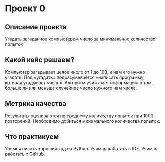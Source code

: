# Проект 0

## Описание проекта
Угадать загаданное компьютером число за минимальное количество попыток

## Какой кейс решаем?
Компьютер загадывает целое число от 1 до 100, и нам его нужно угадать. Под «угадать» подразумевается «написать программу, которая угадывает число».
Алгоритм учитывает информацию о том, больше ли или меньше случайное число нужного нам числа.


## Метрика качества
Результаты оцениваются по среднему количеству попыток при 1000 повторений. Необходимо добиться минимального количества попыток.

## Что практикуем
Учимся писать хороший код на Python.
Учимся работать с IDE.
Учимся работать с GitHub.
